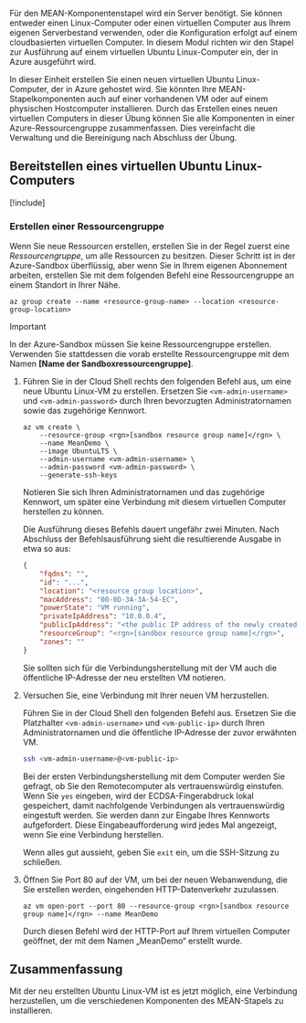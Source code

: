 Für den MEAN-Komponentenstapel wird ein Server benötigt. Sie können entweder einen Linux-Computer oder einen virtuellen Computer aus Ihrem eigenen Serverbestand verwenden, oder die Konfiguration erfolgt auf einem cloudbasierten virtuellen Computer. In diesem Modul richten wir den Stapel zur Ausführung auf einem virtuellen Ubuntu Linux-Computer ein, der in Azure ausgeführt wird.

In dieser Einheit erstellen Sie einen neuen virtuellen Ubuntu Linux-Computer, der in Azure gehostet wird. Sie könnten Ihre MEAN-Stapelkomponenten auch auf einer vorhandenen VM oder auf einem physischen Hostcomputer installieren. Durch das Erstellen eines neuen virtuellen Computers in dieser Übung können Sie alle Komponenten in einer Azure-Ressourcengruppe zusammenfassen. Dies vereinfacht die Verwaltung und die Bereinigung nach Abschluss der Übung.

## <a name="provision-an-ubuntu-linux-vm"></a>Bereitstellen eines virtuellen Ubuntu Linux-Computers

[!include[](../../../includes/azure-sandbox-activate.md)]

### <a name="creating-a-resource-group"></a>Erstellen einer Ressourcengruppe

Wenn Sie neue Ressourcen erstellen, erstellen Sie in der Regel zuerst eine _Ressourcengruppe_, um alle Ressourcen zu besitzen. Dieser Schritt ist in der Azure-Sandbox überflüssig, aber wenn Sie in Ihrem eigenen Abonnement arbeiten, erstellen Sie mit dem folgenden Befehl eine Ressourcengruppe an einem Standort in Ihrer Nähe.

```azurecli
az group create --name <resource-group-name> --location <resource-group-location>
```

> [!IMPORTANT]
> In der Azure-Sandbox müssen Sie keine Ressourcengruppe erstellen. Verwenden Sie stattdessen die vorab erstellte Ressourcengruppe mit dem Namen **<rgn>[Name der Sandboxressourcengruppe]</rgn>**.

1. Führen Sie in der Cloud Shell rechts den folgenden Befehl aus, um eine neue Ubuntu Linux-VM zu erstellen. Ersetzen Sie `<vm-admin-username>` und `<vm-admin-password>` durch Ihren bevorzugten Administratornamen sowie das zugehörige Kennwort.

    ```azurecli
    az vm create \
        --resource-group <rgn>[sandbox resource group name]</rgn> \
        --name MeanDemo \
        --image UbuntuLTS \
        --admin-username <vm-admin-username> \
        --admin-password <vm-admin-password> \
        --generate-ssh-keys
    ```

    Notieren Sie sich Ihren Administratornamen und das zugehörige Kennwort, um später eine Verbindung mit diesem virtuellen Computer herstellen zu können.

    Die Ausführung dieses Befehls dauert ungefähr zwei Minuten. Nach Abschluss der Befehlsausführung sieht die resultierende Ausgabe in etwa so aus:

    ```json
    {
        "fqdns": "",
        "id": "...",
        "location": "<resource group location>",
        "macAddress": "00-0D-3A-3A-54-EC",
        "powerState": "VM running",
        "privateIpAddress": "10.0.0.4",
        "publicIpAddress": "<the public IP address of the newly created machine>",
        "resourceGroup": "<rgn>[sandbox resource group name]</rgn>",
        "zones": ""
    }
    ```

    Sie sollten sich für die Verbindungsherstellung mit der VM auch die öffentliche IP-Adresse der neu erstellten VM notieren.

1. Versuchen Sie, eine Verbindung mit Ihrer neuen VM herzustellen.

    Führen Sie in der Cloud Shell den folgenden Befehl aus. Ersetzen Sie die Platzhalter `<vm-admin-username>` und `<vm-public-ip>` durch Ihren Administratornamen und die öffentliche IP-Adresse der zuvor erwähnten VM.

    ```bash
    ssh <vm-admin-username>@<vm-public-ip>
    ```

    Bei der ersten Verbindungsherstellung mit dem Computer werden Sie gefragt, ob Sie den Remotecomputer als vertrauenswürdig einstufen. Wenn Sie `yes` eingeben, wird der ECDSA-Fingerabdruck lokal gespeichert, damit nachfolgende Verbindungen als vertrauenswürdig eingestuft werden. Sie werden dann zur Eingabe Ihres Kennworts aufgefordert. Diese Eingabeaufforderung wird jedes Mal angezeigt, wenn Sie eine Verbindung herstellen.

    Wenn alles gut aussieht, geben Sie `exit` ein, um die SSH-Sitzung zu schließen.

1. Öffnen Sie Port 80 auf der VM, um bei der neuen Webanwendung, die Sie erstellen werden, eingehenden HTTP-Datenverkehr zuzulassen.

    ```azurecli
    az vm open-port --port 80 --resource-group <rgn>[sandbox resource group name]</rgn> --name MeanDemo
    ```

    Durch diesen Befehl wird der HTTP-Port auf Ihrem virtuellen Computer geöffnet, der mit dem Namen „MeanDemo“ erstellt wurde.

## <a name="summary"></a>Zusammenfassung

Mit der neu erstellten Ubuntu Linux-VM ist es jetzt möglich, eine Verbindung herzustellen, um die verschiedenen Komponenten des MEAN-Stapels zu installieren.